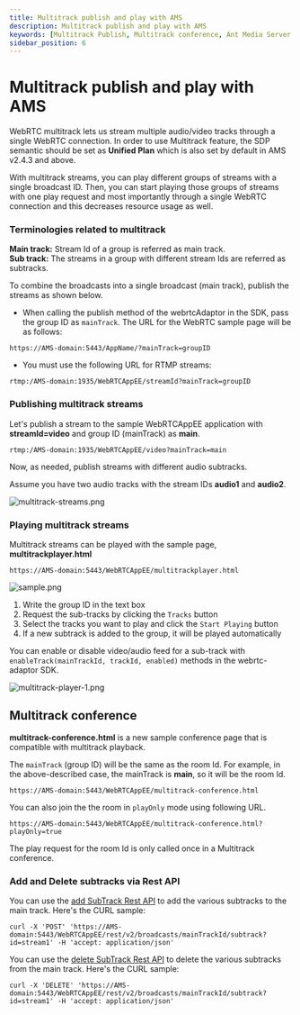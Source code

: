 ```yaml
---
title: Multitrack publish and play with AMS
description: Multitrack publish and play with AMS
keywords: [Multitrack Publish, Multitrack conference, Ant Media Server Documentation, Ant Media Server Tutorials]
sidebar_position: 6
---
```


# Multitrack publish and play with AMS

WebRTC multitrack lets us stream multiple audio/video tracks through a single WebRTC connection. In order to use Multitrack feature, the SDP semantic should be set as **Unified Plan** which is also set by default in AMS v2.4.3 and above.

With multitrack streams, you can play different groups of streams with a single broadcast ID. Then, you can start playing those groups of streams with one play request and most importantly through a single WebRTC connection and this decreases resource usage as well.

### Terminologies related to multitrack

**Main track:** Stream Id of a group is referred as main track.  
**Sub track:** The streams in a group with different stream Ids are referred as subtracks.

To combine the broadcasts into a single broadcast (main track), publish the streams as shown below.

* When calling the publish method of the webrtcAdaptor in the SDK, pass the group ID as ```mainTrack```. The URL for the WebRTC sample page will be as follows:

`https://AMS-domain:5443/AppName/?mainTrack=groupID`

* You must use the following URL for RTMP streams:

```rtmp:/AMS-domain:1935/WebRTCAppEE/streamId?mainTrack=groupID```

### Publishing multitrack streams

Let's publish a stream to the sample WebRTCAppEE application with **streamId=video** and group ID (mainTrack) as **main**.

`rtmp:/AMS-domain:1935/WebRTCAppEE/video?mainTrack=main`

Now, as needed, publish streams with different audio subtracks.

Assume you have two audio tracks with the stream IDs **audio1** and **audio2**.

![multitrack-streams.png](@site/static/img/multitrack-streams.png)

### Playing multitrack streams

Multitrack streams can be played with the sample page, **multitrackplayer.html**

`https://AMS-domain:5443/WebRTCAppEE/multitrackplayer.html`

![sample.png](@site/static/img/sample(1).png)

1.  Write the group ID in the text box
2.  Request the sub-tracks by clicking the ```Tracks``` button
3.  Select the tracks you want to play and click the ```Start Playing``` button
4.  If a new subtrack is added to the group, it will be played automatically

You can enable or disable video/audio feed for a sub-track with ```enableTrack(mainTrackId, trackId, enabled)``` methods in the webrtc-adaptor SDK.

![multitrack-player-1.png](@site/static/img/multitrack-player-1(1).png)

## Multitrack conference

**multitrack-conference.html** is a new sample conference page that is compatible with multitrack playback.

The ```mainTrack``` (group ID) will be the same as the room Id. For example, in the above-described case, the mainTrack is **main**, so it will be the room Id.

`https://AMS-domain:5443/WebRTCAppEE/multitrack-conference.html`

You can also join the the room in ```playOnly``` mode using following URL.

`https://AMS-domain:5443/WebRTCAppEE/multitrack-conference.html?playOnly=true`

The play request for the room Id is only called once in a Multitrack conference.

### Add and Delete subtracks via Rest API

You can use the [add SubTrack Rest API](https://antmedia.io/rest/#/BroadcastRestService/addSubTrack) to add the various subtracks to the main track. Here's the CURL sample:

    curl -X 'POST' 'https://AMS-domain:5443/WebRTCAppEE/rest/v2/broadcasts/mainTrackId/subtrack?id=stream1' -H 'accept: application/json'

You can use the [delete SubTrack Rest API](https://antmedia.io/rest/#/BroadcastRestService/removeSubTrack) to delete the various subtracks from the main track. Here's the CURL sample:

    curl -X 'DELETE' 'https://AMS-domain:5443/WebRTCAppEE/rest/v2/broadcasts/mainTrackId/subtrack?id=stream1' -H 'accept: application/json'
